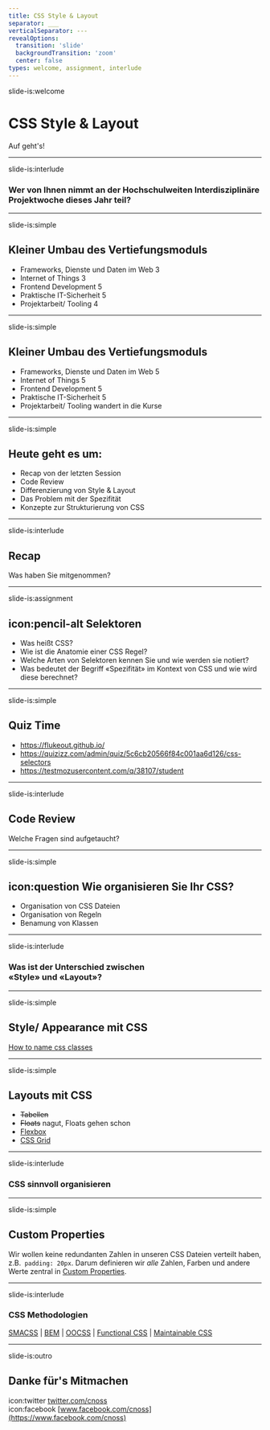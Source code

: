 ```yaml
---
title: CSS Style & Layout
separator: ___
verticalSeparator: ---
revealOptions:
  transition: 'slide'
  backgroundTransition: 'zoom'
  center: false
types: welcome, assignment, interlude
---
```


slide-is:welcome
# CSS Style & Layout
Auf geht's!

---

slide-is:interlude
### Wer von Ihnen nimmt an der Hochschulweiten Interdisziplinäre Projektwoche dieses Jahr teil?

___

slide-is:simple
## Kleiner Umbau des Vertiefungsmoduls
* Frameworks, Dienste und Daten im Web	3
* Internet of Things	3
* Frontend Development	5 
* Praktische IT-Sicherheit	5
* Projektarbeit/ Tooling	4

---

slide-is:simple
## Kleiner Umbau des Vertiefungsmoduls
* Frameworks, Dienste und Daten im Web	5
* Internet of Things	5
* Frontend Development	5 
* Praktische IT-Sicherheit	5
* Projektarbeit/ Tooling	wandert in die Kurse

___

slide-is:simple
## Heute geht es um:
* Recap von der letzten Session
* Code Review
* Differenzierung von Style & Layout
* Das Problem mit der Spezifität
* Konzepte zur Strukturierung von CSS

___


slide-is:interlude
## Recap
Was haben Sie mitgenommen? 

---

slide-is:assignment
## icon:pencil-alt Selektoren
- Was heißt CSS?
- Wie ist die Anatomie einer CSS Regel?
- Welche Arten von Selektoren kennen Sie und wie werden sie notiert?
- Was bedeutet der Begriff «Spezifität» im Kontext von CSS und wie wird diese berechnet?

---

slide-is:simple
## Quiz Time
* https://flukeout.github.io/
* https://quizizz.com/admin/quiz/5c6cb20566f84c001aa6d126/css-selectors
* https://testmozusercontent.com/q/38107/student

___

slide-is:interlude
## Code Review
Welche Fragen sind aufgetaucht?

---

slide-is:simple
## icon:question Wie organisieren Sie Ihr CSS?
* Organisation von CSS Dateien
* Organisation von Regeln
* Benamung von Klassen

---

slide-is:interlude
### Was ist der Unterschied zwischen<br>«Style» und «Layout»?

---

slide-is:simple
## Style/ Appearance mit CSS
[How to name css classes](http://bdavidxyz.com/blog/how-to-name-css-classes/)

---

slide-is:simple
## Layouts mit CSS
* <del>Tabellen</del>
* <del>Floats</del> nagut, Floats gehen schon
* [Flexbox](https://css-tricks.com/snippets/css/a-guide-to-flexbox/)
* [CSS Grid](https://css-tricks.com/snippets/css/complete-guide-grid/)

___

slide-is:interlude
### CSS sinnvoll organisieren

---

slide-is:simple
## Custom Properties
Wir wollen keine redundanten Zahlen in unseren CSS Dateien verteilt haben, z.B.` padding: 20px`. Darum definieren wir *alle* Zahlen, Farben und andere Werte zentral in [Custom Properties](https://developer.mozilla.org/en-US/docs/Web/CSS/--*).

___

slide-is:interlude
### CSS Methodologien

[SMACSS](http://smacss.com/) | [BEM](http://getbem.com/introduction/) | [OOCSS](https://www.keycdn.com/blog/oocss) | [Functional CSS](https://critter.blog/2018/06/08/in-defense-of-functional-css/) | [Maintainable CSS](https://maintainablecss.com/)

___


slide-is:outro
## Danke für's Mitmachen

icon:twitter [twitter.com/cnoss](http://twitter.com/cnoss)  
icon:facebook [www.facebook.com/cnoss](https://www.facebook.com/cnoss)

